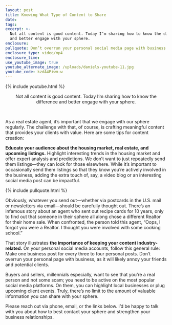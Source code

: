 ```yaml
---
layout: post
title: Knowing What Type of Content to Share
date:
tags:
excerpt: >-
  Not all content is good content. Today I’m sharing how to know the difference
  and better engage with your sphere.
enclosure:
pullquote: Don’t overrun your personal social media page with business.
enclosure_type: video/mp4
enclosure_time:
use_youtube_image: true
youtube_alternate_image: /uploads/daniels-youtube-11.jpg
youtube_code: kzdA4Piwm-w
---
```


{% include youtube.html %}

<center>Not all content is good content. Today I&rsquo;m sharing how to know the difference and better engage with your sphere.</center>

&nbsp;

As a real estate agent, it’s important that we engage with our sphere regularly. The challenge with that, of course, is crafting meaningful content that provides your clients with value. Here are some tips for content creation:&nbsp;

**Educate your audience about the housing market, real estate, and upcoming listings.** Highlight interesting trends in the housing market and offer expert analysis and predictions. We don’t want to just repeatedly send them listings—they can look for those elsewhere. While it’s important to occasionally send them listings so that they know you’re actively involved in the business, adding the extra touch of, say, a video blog or an interesting social media post can be impactful.&nbsp;

{% include pullquote.html %}

Obviously, whatever you send out—whether via postcards in the U.S. mail or newsletters via email—should be carefully thought out. There’s an infamous story about an agent who sent out recipe cards for 10 years, only to find out that someone in their sphere all along chose a different Realtor for their home sale. When confronted, the person told this agent, “Oops, I forgot you were a Realtor. I thought you were involved with some cooking school.”&nbsp;

That story illustrates **the importance of keeping your content industry-related.** On your personal social media accounts, follow this general rule: Make one business post for every three to four personal posts. Don’t overrun your personal page with business, as it will likely annoy your friends and potential clients.&nbsp;

Buyers and sellers, millennials especially, want to see that you’re a real person and not some scam; you need to be active on the most popular social media platforms. On them, you can highlight local businesses or plug upcoming client events. Truly, there’s no limit to the amount of valuable information you can share with your sphere.&nbsp;

Please reach out via phone, email, or the links below. I’d be happy to talk with you about how to best contact your sphere and strengthen your business relationships.&nbsp;